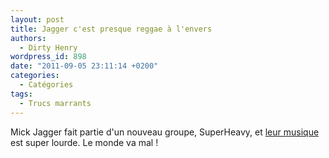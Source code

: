 ```yaml
---
layout: post
title: Jagger c'est presque reggae à l'envers
authors:
  - Dirty Henry
wordpress_id: 898
date: "2011-09-05 23:11:14 +0200"
categories:
  - Catégories
tags:
  - Trucs marrants
---
```


Mick Jagger fait partie d'un nouveau groupe, SuperHeavy, et
[leur musique](http://www.youtube.com/watch?v=MTF7T1Nw5OU) est super lourde. Le
monde va mal !
